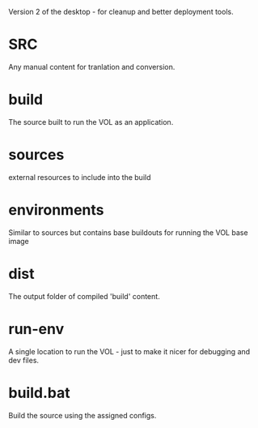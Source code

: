 Version 2 of the desktop - for cleanup and better deployment tools.

# SRC

Any manual content for tranlation and conversion.

# build

The source built to run the VOL as an application.

# sources

external resources to include into the build

# environments

Similar to sources but contains base buildouts for running the VOL base image

# dist

The output folder of compiled 'build' content.

# run-env

A single location to run the VOL - just to make it nicer for debugging and
dev files.

# build.bat

Build the source using the assigned configs.


